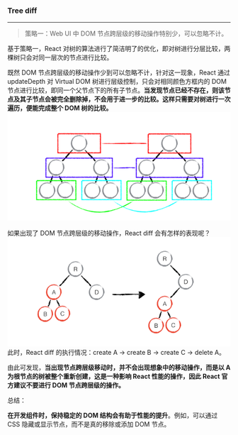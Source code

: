 ### Tree diff
---
> 策略一：Web UI 中 DOM 节点跨层级的移动操作特别少，可以忽略不计。

基于策略一，React 对树的算法进行了简洁明了的优化，即对树进行分层比较，两棵树只会对同一层次的节点进行比较。

既然 DOM 节点跨层级的移动操作少到可以忽略不计，针对这一现象，React 通过 updateDepth 对 Virtual DOM 树进行层级控制，只会对相同颜色方框内的 DOM 节点进行比较，即同一个父节点下的所有子节点。**当发现节点已经不存在，则该节点及其子节点会被完全删除掉，不会用于进一步的比较。这样只需要对树进行一次遍历，便能完成整个 DOM 树的比较。**
![avatar](../../images/tree-diff.jpg)

如果出现了 DOM 节点跨层级的移动操作，React diff 会有怎样的表现呢？
![avatar](../../images/tree-diff2.jpg)
此时，React diff 的执行情况：create A -> create B -> create C -> delete A。

由此可发现，**当出现节点跨层级移动时，并不会出现想象中的移动操作，而是以 A 为根节点的树被整个重新创建，这是一种影响 React 性能的操作，因此 React 官方建议不要进行 DOM 节点跨层级的操作。**

总结：

**在开发组件时，保持稳定的 DOM 结构会有助于性能的提升**。例如，可以通过 CSS 隐藏或显示节点，而不是真的移除或添加 DOM 节点。
